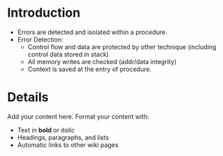 # Introduction #

  * Errors are detected and isolated within a procedure.
  * Error Detection:
    * Control flow and data are protected by other technique (including control data stored in stack)
    * All memory writes are checked (addr/data integrity)
    * Context is saved at the entry of procedure.

# Details #

Add your content here.  Format your content with:
  * Text in **bold** or _italic_
  * Headings, paragraphs, and lists
  * Automatic links to other wiki pages